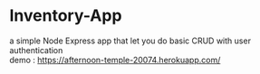 # Inventory-App
a simple Node Express app that let you do basic CRUD with user authentication  
demo : https://afternoon-temple-20074.herokuapp.com/

